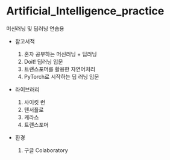 # Artificial_Intelligence_practice
머신러닝 및 딥러닝 연습용 

- 참고서적
    1. 혼자 공부하는 머신러닝 + 딥러닝
    2. Doit! 딥러닝 입문
    3. 트랜스포머를 활용한 자연어처리
    4. PyTorch로 시작하는 딥 러닝 입문

- 라이브러리
    1. 사이킷 런
    2. 텐서플로
    3. 케라스
    4. 트랜스포머
 
- 환경
    1. 구글 Colaboratory
